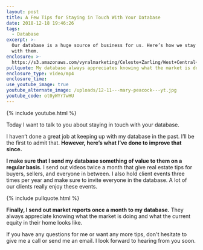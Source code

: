 ```yaml
---
layout: post
title: A Few Tips for Staying in Touch With Your Database
date: 2018-12-18 19:46:26
tags:
  - Database
excerpt: >-
  Our database is a huge source of business for us. Here’s how we stay in touch
  with them.
enclosure: >-
  https://s3.amazonaws.com/vyralmarketing/Celeste+Zarling/West+Central+Michigan+Real+Estate+Agent-+A+Few+Tips+for+Staying+in+Touch+With+Your+Database.mp4
pullquote: My database always appreciates knowing what the market is doing.
enclosure_type: video/mp4
enclosure_time:
use_youtube_image: true
youtube_alternate_image: /uploads/12-11---mary-peacock---yt.jpg
youtube_code: ot0yWYr7wHU
---
```


{% include youtube.html %}

Today I want to talk to you about staying in touch with your database.

I haven’t done a great job at keeping up with my database in the past. I’ll be the first to admit that. **However, here’s what I’ve done to improve that since.**

**I make sure that I send my database something of value to them on a regular basis.** I send out videos twice a month that give real estate tips for buyers, sellers, and everyone in between. I also hold client events three times per year and make sure to invite everyone in the database. A lot of our clients really enjoy these events.

{% include pullquote.html %}

**Finally, I send out market reports once a month to my database.** They always appreciate knowing what the market is doing and what the current equity in their home looks like.

If you have any questions for me or want any more tips, don't hesitate to give me a call or send me an email. I look forward to hearing from you soon.<br>&nbsp;